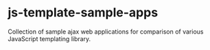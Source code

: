 js-template-sample-apps
=======================

Collection of sample ajax web applications for comparison of various JavaScript templating library.

